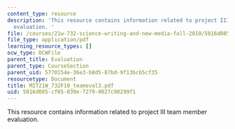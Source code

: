 ```yaml
---
content_type: resource
description: 'This resource contains information related to project III team member
  evaluation. '
file: /courses/21w-732-science-writing-and-new-media-fall-2010/5016d085cf65039e72790027c98299f1_MIT21W_732F10_teameval3.pdf
file_type: application/pdf
learning_resource_types: []
ocw_type: OCWFile
parent_title: Evaluation
parent_type: CourseSection
parent_uid: 5770154e-36e3-b8d5-87bd-9f13bcb5cf35
resourcetype: Document
title: MIT21W_732F10_teameval3.pdf
uid: 5016d085-cf65-039e-7279-0027c98299f1
---
```

This resource contains information related to project III team member evaluation. 

